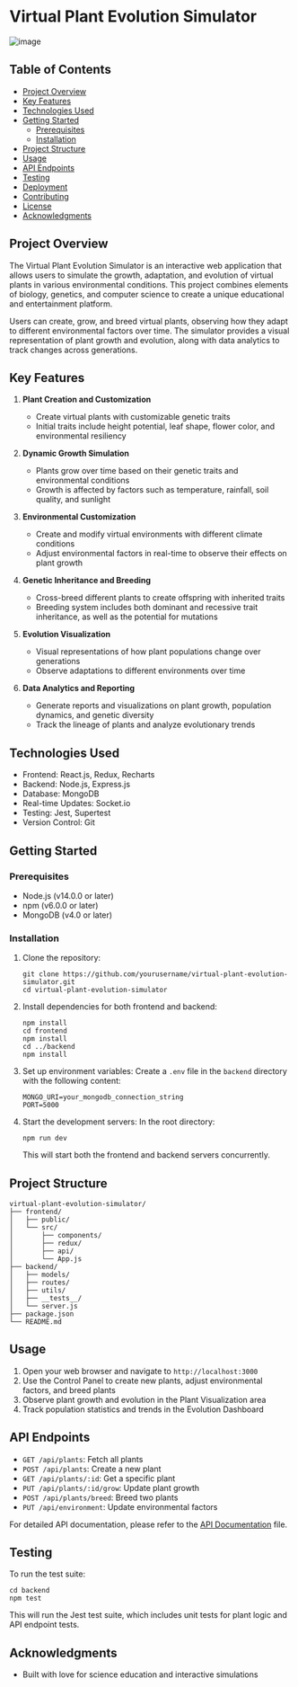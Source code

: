# Virtual Plant Evolution Simulator

![image](https://github.com/Andres10976/virtual-plant-evolution-simulator/assets/44916243/97b5b0a0-b67c-427a-afed-ea3651270ece)

## Table of Contents

- [Project Overview](#project-overview)
- [Key Features](#key-features)
- [Technologies Used](#technologies-used)
- [Getting Started](#getting-started)
  - [Prerequisites](#prerequisites)
  - [Installation](#installation)
- [Project Structure](#project-structure)
- [Usage](#usage)
- [API Endpoints](#api-endpoints)
- [Testing](#testing)
- [Deployment](#deployment)
- [Contributing](#contributing)
- [License](#license)
- [Acknowledgments](#acknowledgments)

## Project Overview

The Virtual Plant Evolution Simulator is an interactive web application that allows users to simulate the growth, adaptation, and evolution of virtual plants in various environmental conditions. This project combines elements of biology, genetics, and computer science to create a unique educational and entertainment platform.

Users can create, grow, and breed virtual plants, observing how they adapt to different environmental factors over time. The simulator provides a visual representation of plant growth and evolution, along with data analytics to track changes across generations.

## Key Features

1. **Plant Creation and Customization**

   - Create virtual plants with customizable genetic traits
   - Initial traits include height potential, leaf shape, flower color, and environmental resiliency

2. **Dynamic Growth Simulation**

   - Plants grow over time based on their genetic traits and environmental conditions
   - Growth is affected by factors such as temperature, rainfall, soil quality, and sunlight

3. **Environmental Customization**

   - Create and modify virtual environments with different climate conditions
   - Adjust environmental factors in real-time to observe their effects on plant growth

4. **Genetic Inheritance and Breeding**

   - Cross-breed different plants to create offspring with inherited traits
   - Breeding system includes both dominant and recessive trait inheritance, as well as the potential for mutations

5. **Evolution Visualization**

   - Visual representations of how plant populations change over generations
   - Observe adaptations to different environments over time

6. **Data Analytics and Reporting**
   - Generate reports and visualizations on plant growth, population dynamics, and genetic diversity
   - Track the lineage of plants and analyze evolutionary trends

## Technologies Used

- Frontend: React.js, Redux, Recharts
- Backend: Node.js, Express.js
- Database: MongoDB
- Real-time Updates: Socket.io
- Testing: Jest, Supertest
- Version Control: Git

## Getting Started

### Prerequisites

- Node.js (v14.0.0 or later)
- npm (v6.0.0 or later)
- MongoDB (v4.0 or later)

### Installation

1. Clone the repository:

   ```
   git clone https://github.com/yourusername/virtual-plant-evolution-simulator.git
   cd virtual-plant-evolution-simulator
   ```

2. Install dependencies for both frontend and backend:

   ```
   npm install
   cd frontend
   npm install
   cd ../backend
   npm install
   ```

3. Set up environment variables:
   Create a `.env` file in the `backend` directory with the following content:

   ```
   MONGO_URI=your_mongodb_connection_string
   PORT=5000
   ```

4. Start the development servers:
   In the root directory:
   ```
   npm run dev
   ```
   This will start both the frontend and backend servers concurrently.

## Project Structure

```
virtual-plant-evolution-simulator/
├── frontend/
│   ├── public/
│   └── src/
│       ├── components/
│       ├── redux/
│       ├── api/
│       └── App.js
├── backend/
│   ├── models/
│   ├── routes/
│   ├── utils/
│   ├── __tests__/
│   └── server.js
├── package.json
└── README.md
```

## Usage

1. Open your web browser and navigate to `http://localhost:3000`
2. Use the Control Panel to create new plants, adjust environmental factors, and breed plants
3. Observe plant growth and evolution in the Plant Visualization area
4. Track population statistics and trends in the Evolution Dashboard

## API Endpoints

- `GET /api/plants`: Fetch all plants
- `POST /api/plants`: Create a new plant
- `GET /api/plants/:id`: Get a specific plant
- `PUT /api/plants/:id/grow`: Update plant growth
- `POST /api/plants/breed`: Breed two plants
- `PUT /api/environment`: Update environmental factors

For detailed API documentation, please refer to the [API Documentation](api-docs.md) file.

## Testing

To run the test suite:

```
cd backend
npm test
```

This will run the Jest test suite, which includes unit tests for plant logic and API endpoint tests.

## Acknowledgments

- Built with love for science education and interactive simulations
